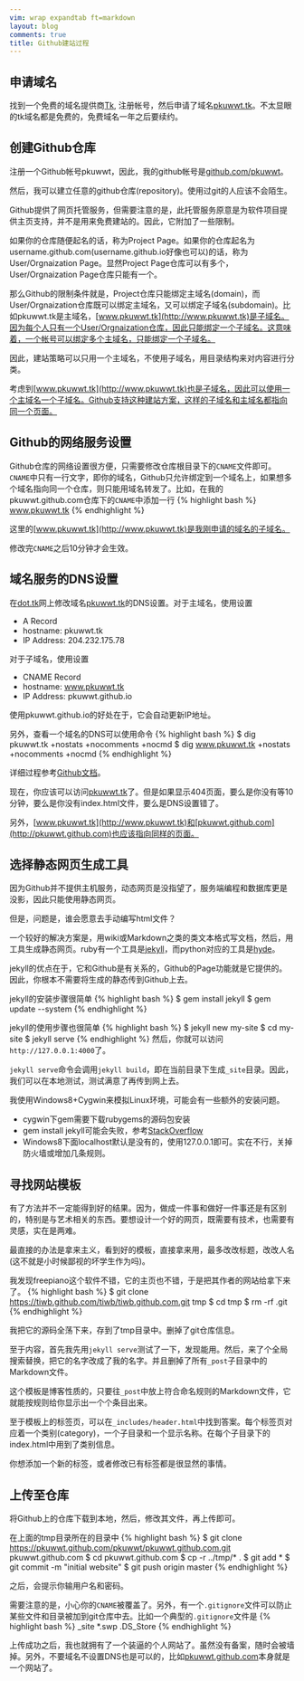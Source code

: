 ```yaml
---
vim: wrap expandtab ft=markdown
layout: blog
comments: true
title: Github建站过程
---
```


## 申请域名
找到一个免费的域名提供商[Tk](http://dot.tk), 注册帐号，然后申请了域名[pkuwwt.tk](http://pkuwwt.tk)。不太显眼的tk域名都是免费的，免费域名一年之后要续约。


## 创建Github仓库
注册一个Github帐号pkuwwt，因此，我的github帐号是[github.com/pkuwwt](http://github.com/pkuwwt)。

然后，我可以建立任意的github仓库(repository)。使用过git的人应该不会陌生。

Github提供了网页托管服务，但需要注意的是，此托管服务原意是为软件项目提供主页支持，并不是用来免费建站的。因此，它附加了一些限制。

如果你的仓库随便起名的话，称为Project Page。如果你的仓库起名为username.github.com(username.github.io好像也可以)的话，称为User/Orgnaization Page。显然Project Page仓库可以有多个，User/Orgnaization Page仓库只能有一个。

那么Github的限制条件就是，Project仓库只能绑定主域名(domain)，而User/Orgnaization仓库既可以绑定主域名，又可以绑定子域名(subdomain)。比如pkuwwt.tk是主域名，[www.pkuwwt.tk](http://www.pkuwwt.tk)是子域名。因为每个人只有一个User/Orgnaization仓库，因此只能绑定一个子域名。这意味着，一个帐号可以绑定多个主域名，只能绑定一个子域名。

因此，建站策略可以只用一个主域名，不使用子域名，用目录结构来对内容进行分类。

考虑到[www.pkuwwt.tk](http://www.pkuwwt.tk)也是子域名，因此可以使用一个主域名一个子域名。Github支持这种建站方案，这样的子域名和主域名都指向同一个页面。


## Github的网络服务设置
Github仓库的网络设置很方便，只需要修改仓库根目录下的`CNAME`文件即可。`CNAME`中只有一行文字，即你的域名，Github只允许绑定到一个域名上，如果想多个域名指向同一个仓库，则只能用域名转发了。比如，在我的pkuwwt.github.com仓库下的`CNAME`中添加一行
{% highlight bash %}
www.pkuwwt.tk
{% endhighlight %}

这里的[www.pkuwwt.tk](http://www.pkuwwt.tk)是我刚申请的域名的子域名。

修改完`CNAME`之后10分钟才会生效。

## 域名服务的DNS设置
在[dot.tk](http://dot.tk)网上修改域名[pkuwwt.tk](http://pkuwwt.tk)的DNS设置。对于主域名，使用设置

  * A Record
  * hostname: pkuwwt.tk
  * IP Address: 204.232.175.78

对于子域名，使用设置

  * CNAME Record
  * hostname: www.pkuwwt.tk
  * IP Address: pkuwwt.github.io

使用pkuwwt.github.io的好处在于，它会自动更新IP地址。

另外，查看一个域名的DNS可以使用命令
{% highlight bash %}
$ dig pkuwwt.tk +nostats +nocomments +nocmd
$ dig www.pkuwwt.tk +nostats +nocomments +nocmd
{% endhighlight %}

详细过程参考[Github文档](https://help.github.com/categories/20/articles)。

现在，你应该可以访问[pkuwwt.tk](http://pkuwwt.tk)了。但是如果显示404页面，要么是你没有等10分钟，要么是你没有index.html文件，要么是DNS设置错了。

另外，[www.pkuwwt.tk](http://www.pkuwwt.tk)和[pkuwwt.github.com](http://pkuwwt.github.com)也应该指向同样的页面。

## 选择静态网页生成工具
因为Github并不提供主机服务，动态网页是没指望了，服务端编程和数据库更是没影，因此只能使用静态网页。

但是，问题是，谁会愿意去手动编写html文件？

一个较好的解决方案是，用wiki或Markdown之类的类文本格式写文档，然后，用工具生成静态网页。ruby有一个工具是[jekyll](http://jekyllrb.com/)，而python对应的工具是[hyde](http://hyde.github.io)。

jekyll的优点在于，它和Github是有关系的，Github的Page功能就是它提供的。因此，你根本不需要将生成的静态传到Github上去。

jekyll的安装步骤很简单
{% highlight bash %}
$ gem install jekyll
$ gem update --system
{% endhighlight %}

jekyll的使用步骤也很简单
{% highlight bash %}
$ jekyll new my-site
$ cd my-site
$ jekyll serve
{% endhighlight %}
然后，你就可以访问`http://127.0.0.1:4000`了。

`jekyll serve`命令会调用`jekyll build`，即在当前目录下生成`_site`目录。因此，我们可以在本地测试，测试满意了再传到网上去。

我使用Windows8+Cygwin来模拟Linux环境，可能会有一些额外的安装问题。

  * cygwin下gem需要下载rubygems的源码包安装
  * gem install jekyll可能会失败，参考[StackOverflow](http://stackoverflow.com/questions/15815574/spawn-h-not-found-while-installing-octopress-on-cygwin)
  * Windows8下面localhost默认是没有的，使用127.0.0.1即可。实在不行，关掉防火墙或增加几条规则。


## 寻找网站模板
有了方法并不一定能得到好的结果。因为，做成一件事和做好一件事还是有区别的，特别是与艺术相关的东西。要想设计一个好的网页，既需要有技术，也需要有灵感，实在是两难。

最直接的办法是拿来主义，看到好的模板，直接拿来用，最多改改标题，改改人名(这不就是小时候鄙视的坏学生作为吗)。

我发现freepiano这个软件不错，它的主页也不错，于是把其作者的网站给拿下来了。
{% highlight bash %}
$ git clone https://tiwb.github.com/tiwb/tiwb.github.com.git tmp
$ cd tmp
$ rm -rf .git
{% endhighlight %}

我把它的源码全荡下来，存到了tmp目录中。删掉了git仓库信息。

至于内容，首先我先用`jekyll serve`测试了一下，发现能用。然后，来了个全局搜索替换，把它的名字改成了我的名字。并且删掉了所有`_post`子目录中的Markdown文件。

这个模板是博客性质的，只要往`_post`中放上符合命名规则的Markdown文件，它就能按规则给你显示出一个个条目出来。

至于模板上的标签页，可以在`_includes/header.html`中找到答案。每个标签页对应着一个类别(category)，一个子目录和一个显示名称。在每个子目录下的index.html中用到了类别信息。

你想添加一个新的标签，或者修改已有标签都是很显然的事情。

## 上传至仓库
将Github上的仓库下载到本地，然后，修改其文件，再上传即可。

在上面的tmp目录所在的目录中
{% highlight bash %}
$ git clone https://pkuwwt.github.com/pkuwwt/pkuwwt.github.com.git pkuwwt.github.com
$ cd pkuwwt.github.com
$ cp -r ../tmp/* .
$ git add *
$ git commit -m "initial website"
$ git push origin master
{% endhighlight %}

之后，会提示你输用户名和密码。

需要注意的是，小心你的`CNAME`被覆盖了。另外，有一个`.gitignore`文件可以防止某些文件和目录被加到git仓库中去。比如一个典型的`.gitignore`文件是
{% highlight bash %}
_site
*.swp
.DS_Store
{% endhighlight %}

上传成功之后，我也就拥有了一个装逼的个人网站了。虽然没有备案，随时会被墙掉。另外，不要域名不设置DNS也是可以的，比如[pkuwwt.github.com](http://pkuwwt.github.com)本身就是一个网站了。

